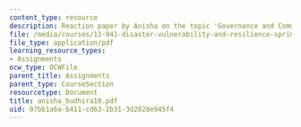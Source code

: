 ```yaml
---
content_type: resource
description: Reaction paper by Anisha on the topic 'Governance and Community Resilience'.
file: /media/courses/11-941-disaster-vulnerability-and-resilience-spring-2005/97bb1a6ab411cd632b313d2828e945f4_anisha_budhira10.pdf
file_type: application/pdf
learning_resource_types:
- Assignments
ocw_type: OCWFile
parent_title: Assignments
parent_type: CourseSection
resourcetype: Document
title: anisha_budhira10.pdf
uid: 97bb1a6a-b411-cd63-2b31-3d2828e945f4
---
```

